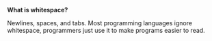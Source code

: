 **What is whitespace?**

Newlines, spaces, and tabs. Most programming languages ignore whitespace, programmers just use it to make programs easier to read.